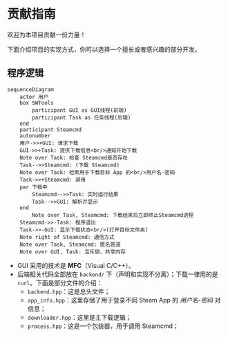 # 贡献指南

欢迎为本项目贡献一份力量！

下面介绍项目的实现方式，你可以选择一个擅长或者感兴趣的部分开发。

## 程序逻辑

```mermaid
sequenceDiagram
	actor 用户
	box SWTools
		participant GUI as GUI线程(前端)
		participant Task as 任务线程(后端)
	end
	participant Steamcmd
    autonumber
    用户->>+GUI: 请求下载
    GUI->>+Task: 提供下载信息<br/>通知开始下载
    Note over Task: 检查 Steamcmd是否存在
    Task-->>Steamcmd: (下载 Steamcmd)
    Note over Task: 检索用于下载目标 App 的<br/>用户名-密码
    Task->>+Steamcmd: 调用
    par 下载中
    	Steamcmd-->>Task: 实时运行结果
    	Task-->>GUI: 解析并显示
    end
   	    Note over Task, Steamcmd: 下载结束后立即终止Steamcmd进程
    Steamcmd->>-Task: 程序退出
    Task->>-GUI: 显示下载状态<br/>(打开目标文件夹)
   	Note right of Steamcmd: 通信方式
	Note over Task, Steamcmd: 匿名管道
	Note over GUI, Task: 互斥锁、共享内存
```

- GUI 采用的技术是 **MFC**（Visual C/C++）。
- 后端相关代码全部放在 `backend/` 下（声明和实现不分离）；下载一律用的是 `curl`。下面是部分文件的介绍：
  - `backend.hpp`：这是总头文件；
  - `app_info.hpp`：这里存储了用于登录不同 Steam App 的 *用户名-密码* 对信息；
  - `downloader.hpp`：这里是主下载逻辑；
  - `process.hpp`：这是一个包装器，用于调用 Steamcmd；
